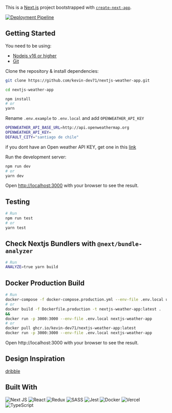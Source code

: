 This is a [Next.js](https://nextjs.org/) project bootstrapped with [`create-next-app`](https://github.com/vercel/next.js/tree/canary/packages/create-next-app).

[![Deployment Pipeline](https://github.com/kevin-dev71/nextjs-weather-app/actions/workflows/pipeline.yml/badge.svg?branch=main)](https://github.com/kevin-dev71/nextjs-weather-app/actions/workflows/pipeline.yml)

## Getting Started

You need to be using:

- [Nodejs v16 or higher](https://nodejs.org/es/download/)
- [Git](https://git-scm.com/downloads)

Clone the repository & install dependencies:

```bash
git clone https://github.com/kevin-dev71/nextjs-weather-app.git

cd nextjs-weather-app

npm install
# or
yarn
```

Rename `.env.example` to `.env.local` and add `OPENWEATHER_API_KEY`

```bash
OPENWEATHER_API_BASE_URL=http://api.openweathermap.org
OPENWEATHER_API_KEY=
DEFAULT_CITY="santiago de chile"
```

if you dont have an Open weather API KEY, get one in this [link](https://home.openweathermap.org/api_keys)

Run the development server:

```bash
npm run dev
# or
yarn dev
```

Open [http://localhost:3000](http://localhost:3000) with your browser to see the result.

## Testing

```bash
# Run
npm run test
# or
yarn test
```

## Check Nextjs Bundlers with `@next/bundle-analyzer`

```bash
# Run
ANALYZE=true yarn build
```

## Docker Production Build

```bash
# Run
docker-compose -f docker-compose.production.yml --env-file .env.local up --build
# or
docker build -f Dockerfile.production -t nextjs-weather-app:latest .
&&
docker run -p 3000:3000 --env-file .env.local nextjs-weather-app
# or
docker pull ghcr.io/kevin-dev71/nextjs-weather-app:latest
docker run -p 3000:3000 --env-file .env.local nextjs-weather-app
```

Open http://localhost:3000 with your browser to see the result.

## Design Inspiration

[dribble](https://dribbble.com/shots/7177589-Dashboard-Weather-App/attachments/178655?mode=media)

## Built With

![Next JS](https://img.shields.io/badge/Next-black?style=for-the-badge&logo=next.js&logoColor=white)
![React](https://img.shields.io/badge/react-%2320232a.svg?style=for-the-badge&logo=react&logoColor=%2361DAFB)
![Redux](https://img.shields.io/badge/redux-%23593d88.svg?style=for-the-badge&logo=redux&logoColor=white)
![SASS](https://img.shields.io/badge/SASS-hotpink.svg?style=for-the-badge&logo=SASS&logoColor=white)
![Jest](https://img.shields.io/badge/-jest-%23C21325?style=for-the-badge&logo=jest&logoColor=white)
![Docker](https://img.shields.io/badge/docker-%230db7ed.svg?style=for-the-badge&logo=docker&logoColor=white)
![Vercel](https://img.shields.io/badge/vercel-%23000000.svg?style=for-the-badge&logo=vercel&logoColor=white)
![TypeScript](https://img.shields.io/badge/typescript-%23007ACC.svg?style=for-the-badge&logo=typescript&logoColor=white)
